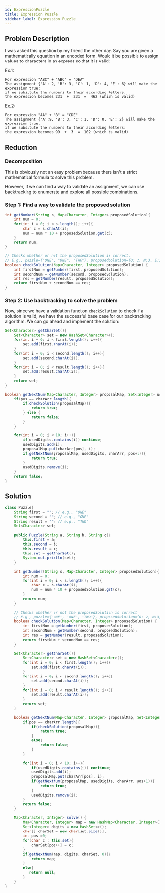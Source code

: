 ```yaml
---
id: ExpressionPuzzle
title: Expression Puzzle
sidebar_label: Expression Puzzle
---
```


## Problem Description
I was asked this question by my friend the other day.
Say you are given a mathematically equation in an encoded form. Would it be possible to assign values to characters in an express so that it is valid:

Ex.1:

```
For expression "ABC" + "ABC" = "DEA"
The assignment {'A': 2, 'B': 3, 'C': 1, 'D': 4, 'E': 6} will make the expression true:
if we subsitute the numbers to their according letters:
the expression becomes 231  +  231  =  462 (which is valid)
```

Ex.2:

```
For expression "AA" + "B" = "CDE"
The assignment {'A':9, 'B': 3, 'C': 1, 'D': 0, 'E': 2} will make the expression true:
if we subsitute the numbers to their according letters:
the expression becomes 99  +  3  =  102 (which is valid)
```

## Reduction
### Decomposition 
This is obviously not an easy problem because there isn't a strict mathematical formula to solve this problem.

However, if we can find a way to validate an assignment, we can use backtracking to enumerate and explore all possible combinations.

### Step 1: Find a way to validate the proposed solution

```java
int getNumber(String s, Map<Character, Integer> proposedSolution){
    int num = 0;
    for(int i = 0; i < s.length(); i++){
        char c = s.charAt(i);
        num = num * 10 + proposedSolution.get(c);
    }
    return num;
}

// Checks whether or not the proposedSolution is correct.
// E.g., puzzle={"ONE", "ONE", "TWO"}, proposedSolution={O: 2, N:3, E:1, T:4, W:6} -> true
boolean checkSolution(Map<Character, Integer> proposedSolution) {
    int firstNum = getNumber(first, proposedSolution);
    int secondNum = getNumber(second, proposedSolution);
    int res = getNumber(result, proposedSolution);
    return firstNum + secondNum == res;
}
```

### Step 2: Use backtracking to solve the problem
Now, since we have a validation function `checkSolution` to check if a solution is valid, we have the successful base case for our backtracking algorithm. We can go ahead and implement the solution:

```java
Set<Character> getCharSet(){
    Set<Character> set = new HashSet<Character>();
    for(int i = 0; i < first.length(); i++){
        set.add(first.charAt(i));
    }
    for(int i = 0; i < second.length(); i++){
        set.add(second.charAt(i));
    }
    for(int i = 0; i < result.length(); i++){
        set.add(result.charAt(i));
    }
    return set;
}

boolean getNextNum(Map<Character, Integer> proposalMap, Set<Integer> usedDigits, char[] charArr, int pos){
    if(pos == charArr.length){
        if(checkSolution(proposalMap)){
            return true;
        } else {
            return false;
        }
    }

    for(int i = 0; i < 10; i++){
        if(usedDigits.contains(i)) continue;
        usedDigits.add(i);
        proposalMap.put(charArr[pos], i);
        if(getNextNum(proposalMap, usedDigits, charArr, pos+1)){
            return true;
        }
        usedDigits.remove(i);
    }
    return false;
}
```

## Solution

```java
class Puzzle{
    String first = ""; // e.g., "ONE"
    String second = ""; // e.g., "ONE"
    String result = ""; // e.g., "TWO"
    Set<Character> set;
    
    public Puzzle(String a, String b, String c){
        this.first = a;
        this.second = b;
        this.result = c;
        this.set = getCharSet();
        System.out.println(set);
    }

    int getNumber(String s, Map<Character, Integer> proposedSolution){
        int num = 0;
        for(int i = 0; i < s.length(); i++){
            char c = s.charAt(i);
            num = num * 10 + proposedSolution.get(c);
        }
        return num;
    }

    // Checks whether or not the proposedSolution is correct.
    // E.g., puzzle={"ONE", "ONE", "TWO"}, proposedSolution={O: 2, N:3, E:1, T:4, W:6} -> true
    boolean checkSolution(Map<Character, Integer> proposedSolution) {
        int firstNum = getNumber(first, proposedSolution);
        int secondNum = getNumber(second, proposedSolution);
        int res = getNumber(result, proposedSolution);
        return firstNum + secondNum == res;
    }
    
    Set<Character> getCharSet(){
        Set<Character> set = new HashSet<Character>();
        for(int i = 0; i < first.length(); i++){
            set.add(first.charAt(i));
        }
        for(int i = 0; i < second.length(); i++){
            set.add(second.charAt(i));
        }
        for(int i = 0; i < result.length(); i++){
            set.add(result.charAt(i));
        }
        return set;
    }
    
    boolean getNextNum(Map<Character, Integer> proposalMap, Set<Integer> usedDigits, char[] charArr, int pos){
        if(pos == charArr.length){
            if(checkSolution(proposalMap)){
                return true;
            }
            else{
                return false;
            }
        }

        for(int i = 0; i < 10; i++){
            if(usedDigits.contains(i)) continue;
            usedDigits.add(i);
            proposalMap.put(charArr[pos], i);
            if(getNextNum(proposalMap, usedDigits, charArr, pos+1)){
                return true;
            }
            usedDigits.remove(i);
        }
        return false;
    }

    Map<Character, Integer> solve() {
        Map<Character, Integer> map = new HashMap<Character, Integer>();
        Set<Integer> digits = new HashSet<>();
        char[] charSet = new char[set.size()];
        int pos =0;
        for(char c : this.set){
            charSet[pos++] = c;
        }
        if(getNextNum(map, digits, charSet, 0)){
            return map;
        }
        else{
           return null;
        }
    }
}
```